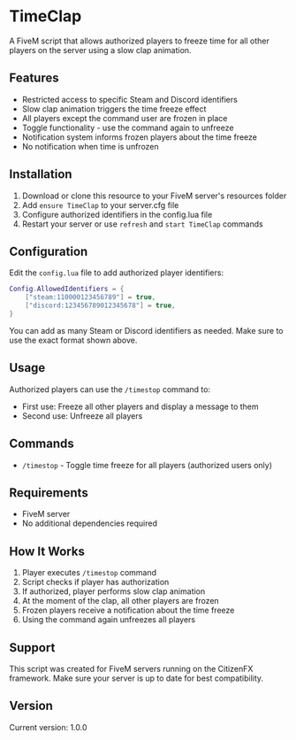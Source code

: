 # TimeClap

A FiveM script that allows authorized players to freeze time for all other players on the server using a slow clap animation.

## Features

- Restricted access to specific Steam and Discord identifiers
- Slow clap animation triggers the time freeze effect
- All players except the command user are frozen in place
- Toggle functionality - use the command again to unfreeze
- Notification system informs frozen players about the time freeze
- No notification when time is unfrozen

## Installation

1. Download or clone this resource to your FiveM server's resources folder
2. Add `ensure TimeClap` to your server.cfg file
3. Configure authorized identifiers in the config.lua file
4. Restart your server or use `refresh` and `start TimeClap` commands

## Configuration

Edit the `config.lua` file to add authorized player identifiers:

```lua
Config.AllowedIdentifiers = {
    ["steam:110000123456789"] = true,
    ["discord:123456789012345678"] = true,
}
```

You can add as many Steam or Discord identifiers as needed. Make sure to use the exact format shown above.

## Usage

Authorized players can use the `/timestop` command to:
- First use: Freeze all other players and display a message to them
- Second use: Unfreeze all players

## Commands

- `/timestop` - Toggle time freeze for all players (authorized users only)

## Requirements

- FiveM server
- No additional dependencies required

## How It Works

1. Player executes `/timestop` command
2. Script checks if player has authorization
3. If authorized, player performs slow clap animation
4. At the moment of the clap, all other players are frozen
5. Frozen players receive a notification about the time freeze
6. Using the command again unfreezes all players

## Support

This script was created for FiveM servers running on the CitizenFX framework. Make sure your server is up to date for best compatibility.

## Version

Current version: 1.0.0
